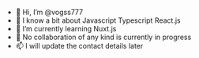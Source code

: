 - 👋 Hi, I’m @vogss777
- 👀 I know a bit about Javascript Typescript React.js
- 🌱 I’m currently learning Nuxt.js
- 💞️ No collaboration of any kind is currently in progress
- 📫 I will update the contact details later

<!---
vogss777/vogss777 is a ✨ special ✨ repository because its `README.md` (this file) appears on your GitHub profile.
You can click the Preview link to take a look at your changes.
--->
